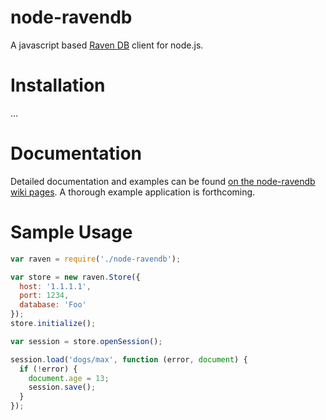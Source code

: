 node-ravendb
============
A javascript based [Raven DB](http://ravendb.net/) client for node.js.

Installation
============
...


Documentation
=============
Detailed documentation and examples can be found [on the node-ravendb wiki pages](https://github.com/mattdaly/node-ravendb/wiki). A thorough example application is forthcoming.

Sample Usage
=============
```javascript
var raven = require('./node-ravendb');

var store = new raven.Store({ 
  host: '1.1.1.1', 
  port: 1234, 
  database: 'Foo' 
});
store.initialize();

var session = store.openSession();

session.load('dogs/max', function (error, document) {
  if (!error) {
    document.age = 13;
    session.save();
  }
});
```
